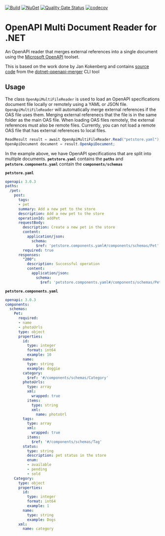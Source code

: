 [![Build](https://github.com/christianhelle/oasreader/actions/workflows/build.yml/badge.svg)](https://github.com/christianhelle/oasreader/actions/workflows/build.yml)
[![NuGet](https://img.shields.io/nuget/v/oasreader?color=blue)](https://www.nuget.org/packages/oasreader)
[![Quality Gate Status](https://sonarcloud.io/api/project_badges/measure?project=christianhelle_oasreader&metric=alert_status)](https://sonarcloud.io/summary/new_code?id=christianhelle_oasreader)
[![codecov](https://codecov.io/gh/christianhelle/oasreader/graph/badge.svg?token=242YT1N6T2)](https://codecov.io/gh/christianhelle/oasreader)

# OpenAPI Multi Document Reader for .NET

An OpenAPI reader that merges external references into a single document using the [Microsoft OpenAPI](https://www.nuget.org/packages/Microsoft.OpenApi.readers) toolset. 

This is based on the work done by Jan Kokenberg and contains [source code](https://dev.azure.com/janbaarssen/Open%20API%20Generator/_git/OpenApi.Merger) from the [dotnet-openapi-merger](https://www.nuget.org/packages/dotnet-openapi-merger) CLI tool

## Usage

The class `OpenApiMultiFileReader` is used to load an OpenAPI specifications document file locally or remotely using a YAML or JSON file. `OpenApiMultiFileReader` will automatically merge external references if the OAS file uses them. Merging external referenecs that the file is in the same folder as the main OAS file. When loading OAS files remotely, the external references must also be remote files. Currently, you can not load a remote OAS file that has external references to local files. 

```csharp
ReadResult result = await OpenApiMultiFileReader.Read("petstore.yaml");
OpenApiDocument document = result.OpenApiDocument;
```

In the example above, we have OpenAPI specifications that are split into multiple documents. **`petstore.yaml`** contains the **`paths`** and **`petstore.components.yaml`** contain the **`components/schemas`**

**`petstore.yaml`**

```yaml
openapi: 3.0.3
paths:
  /pet:
    post:
      tags:
      - pet
      summary: Add a new pet to the store
      description: Add a new pet to the store
      operationId: addPet
      requestBody:
        description: Create a new pet in the store
        content:
          application/json:
            schema:
              $ref: 'petstore.components.yaml#/components/schemas/Pet'          
        required: true
      responses:
        "200":
          description: Successful operation
          content:
            application/json:
              schema:
                $ref: 'petstore.components.yaml#/components/schemas/Pet'
```

**`petstore.components.yaml`**

```yaml
openapi: 3.0.3
components:
  schemas:
    Pet:
      required:
      - name
      - photoUrls
      type: object
      properties:
        id:
          type: integer
          format: int64
          example: 10
        name:
          type: string
          example: doggie
        category:
          $ref: '#/components/schemas/Category'
        photoUrls:
          type: array
          xml:
            wrapped: true
          items:
            type: string
            xml:
              name: photoUrl
        tags:
          type: array
          xml:
            wrapped: true
          items:
            $ref: '#/components/schemas/Tag'
        status:
          type: string
          description: pet status in the store
          enum:
          - available
          - pending
          - sold
    Category:
      type: object
      properties:
        id:
          type: integer
          format: int64
          example: 1
        name:
          type: string
          example: Dogs
      xml:
        name: category
```